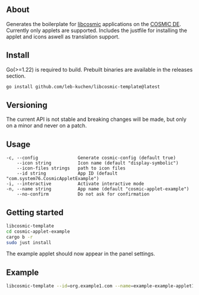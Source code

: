 
## About
Generates the boilerplate for [libcosmic](https://github.com/pop-os/libcosmic) applications on the [COSMIC DE](https://github.com/pop-os/cosmic-epoch).
Currently only applets are supported.
Includes the justfile for installing the applet and icons aswell as translation support.

## Install 
Go(>=1.22) is required to build. Prebuilt binaries are available in the releases section.
```sh
go install github.com/leb-kuchen/libcosmic-template@latest
```
## Versioning
The current API is not stable and breaking changes will be made, but only on a minor  and never on a patch.
## Usage
```
-c, --config               Generate cosmic-config (default true)
    --icon string          Icon name (default "display-symbolic")
    --icon-files strings   path to icon files
    --id string            App ID (default "com.system76.CosmicAppletExample")
-i, --interactive          Activate interactive mode
-n, --name string          App name (default "cosmic-applet-example")
    --no-confirm           Do not ask for confirmation
```
## Getting started
```sh
libcosmic-template
cd cosmic-applet-example
cargo b -r
sudo just install
```
The example applet should now appear in the panel settings.
## Example
```sh
libcosmic-template --id=org.example1.com --name=example-example-applet1 --icon="zoom-original-symbolic.svg" --icon-files= "zoom-original-symbolic.svg"
```


